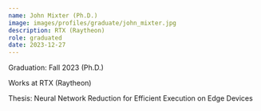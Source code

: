 ```yaml
---
name: John Mixter (Ph.D.)
image: images/profiles/graduate/john_mixter.jpg
description: RTX (Raytheon)
role: graduated
date: 2023-12-27
---
```


Graduation: Fall 2023 (Ph.D.)

Works at RTX (Raytheon)

Thesis: Neural Network Reduction for Efficient Execution on Edge Devices
